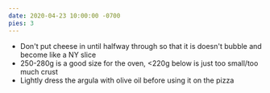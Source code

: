 ```yaml
---
date: 2020-04-23 10:00:00 -0700
pies: 3
---
```

- Don't put cheese in until halfway through so that it is doesn't bubble and become like a NY slice
- 250-280g is a good size for the oven, <220g below is just too small/too much crust
- Lightly dress the argula with olive oil before using it on the pizza
